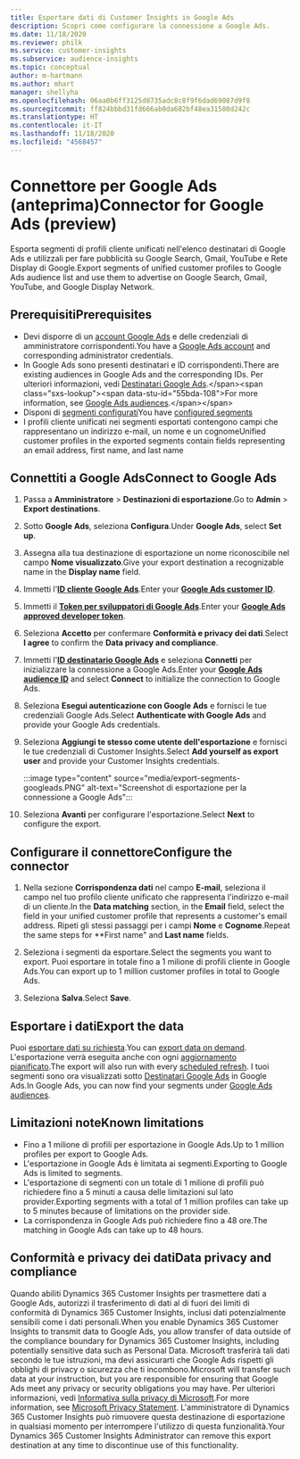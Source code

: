 ```yaml
---
title: Esportare dati di Customer Insights in Google Ads
description: Scopri come configurare la connessione a Google Ads.
ms.date: 11/18/2020
ms.reviewer: philk
ms.service: customer-insights
ms.subservice: audience-insights
ms.topic: conceptual
author: m-hartmann
ms.author: mhart
manager: shellyha
ms.openlocfilehash: 06aa0b6ff3125d8735adc8c8f9f6dad69087d9f8
ms.sourcegitcommit: ff824bbbd31fd666ab0da682bf48ea31580d242c
ms.translationtype: HT
ms.contentlocale: it-IT
ms.lasthandoff: 11/18/2020
ms.locfileid: "4568457"
---
```

# <a name="connector-for-google-ads-preview"></a><span data-ttu-id="55bda-103">Connettore per Google Ads (anteprima)</span><span class="sxs-lookup"><span data-stu-id="55bda-103">Connector for Google Ads (preview)</span></span>

<span data-ttu-id="55bda-104">Esporta segmenti di profili cliente unificati nell'elenco destinatari di Google Ads e utilizzali per fare pubblicità su Google Search, Gmail, YouTube e Rete Display di Google.</span><span class="sxs-lookup"><span data-stu-id="55bda-104">Export segments of unified customer profiles to Google Ads audience list and use them to advertise on Google Search, Gmail, YouTube, and Google Display Network.</span></span> 

## <a name="prerequisites"></a><span data-ttu-id="55bda-105">Prerequisiti</span><span class="sxs-lookup"><span data-stu-id="55bda-105">Prerequisites</span></span>

-   <span data-ttu-id="55bda-106">Devi disporre di un [account Google Ads](https://ads.google.com/) e delle credenziali di amministratore corrispondenti.</span><span class="sxs-lookup"><span data-stu-id="55bda-106">You have a [Google Ads account](https://ads.google.com/) and corresponding administrator credentials.</span></span>
-   <span data-ttu-id="55bda-107">In Google Ads sono presenti destinatari e ID corrispondenti.</span><span class="sxs-lookup"><span data-stu-id="55bda-107">There are existing audiences in Google Ads and the corresponding IDs.</span></span> <span data-ttu-id="55bda-108">Per ulteriori informazioni, vedi [Destinatari Google Ads](https://support.google.com/google-ads/answer/7558048?hl=en#:~:text=Audience%20lists%20is%20a%20section,Display%20Network%20through%20remarketing%20campaigns.).</span><span class="sxs-lookup"><span data-stu-id="55bda-108">For more information, see [Google Ads audiences](https://support.google.com/google-ads/answer/7558048?hl=en#:~:text=Audience%20lists%20is%20a%20section,Display%20Network%20through%20remarketing%20campaigns.).</span></span>
-   <span data-ttu-id="55bda-109">Disponi di [segmenti configurati](segments.md)</span><span class="sxs-lookup"><span data-stu-id="55bda-109">You have [configured segments](segments.md)</span></span>
-   <span data-ttu-id="55bda-110">I profili cliente unificati nei segmenti esportati contengono campi che rappresentano un indirizzo e-mail, un nome e un cognome</span><span class="sxs-lookup"><span data-stu-id="55bda-110">Unified customer profiles in the exported segments contain fields representing an email address, first name, and last name</span></span>

## <a name="connect-to-google-ads"></a><span data-ttu-id="55bda-111">Connettiti a Google Ads</span><span class="sxs-lookup"><span data-stu-id="55bda-111">Connect to Google Ads</span></span>

1. <span data-ttu-id="55bda-112">Passa a **Amministratore** > **Destinazioni di esportazione**.</span><span class="sxs-lookup"><span data-stu-id="55bda-112">Go to **Admin** > **Export destinations**.</span></span>

1. <span data-ttu-id="55bda-113">Sotto **Google Ads**, seleziona **Configura**.</span><span class="sxs-lookup"><span data-stu-id="55bda-113">Under **Google Ads**, select **Set up**.</span></span>

1. <span data-ttu-id="55bda-114">Assegna alla tua destinazione di esportazione un nome riconoscibile nel campo **Nome visualizzato**.</span><span class="sxs-lookup"><span data-stu-id="55bda-114">Give your export destination a recognizable name in the **Display name** field.</span></span>

1. <span data-ttu-id="55bda-115">Immetti l'**[ID cliente Google Ads](https://support.google.com/google-ads/answer/1704344)**.</span><span class="sxs-lookup"><span data-stu-id="55bda-115">Enter your **[Google Ads customer ID](https://support.google.com/google-ads/answer/1704344)**.</span></span>

1. <span data-ttu-id="55bda-116">Immetti il **[Token per sviluppatori di Google Ads](https://developers.google.com/google-ads/api/docs/first-call/dev-token)**.</span><span class="sxs-lookup"><span data-stu-id="55bda-116">Enter your **[Google Ads approved developer token](https://developers.google.com/google-ads/api/docs/first-call/dev-token)**.</span></span>

1. <span data-ttu-id="55bda-117">Seleziona **Accetto** per confermare **Conformità e privacy dei dati**.</span><span class="sxs-lookup"><span data-stu-id="55bda-117">Select **I agree** to confirm the **Data privacy and compliance**.</span></span>

1. <span data-ttu-id="55bda-118">Immetti l'**[ID destinatario Google Ads](https://support.google.com/google-ads/answer/7558048?hl=en#:~:text=Audience%20lists%20is%20a%20section,Display%20Network%20through%20remarketing%20campaigns.)** e seleziona **Connetti** per inizializzare la connessione a Google Ads.</span><span class="sxs-lookup"><span data-stu-id="55bda-118">Enter your **[Google Ads audience ID](https://support.google.com/google-ads/answer/7558048?hl=en#:~:text=Audience%20lists%20is%20a%20section,Display%20Network%20through%20remarketing%20campaigns.)** and select **Connect** to initialize the connection to Google Ads.</span></span>

1. <span data-ttu-id="55bda-119">Seleziona **Esegui autenticazione con Google Ads** e fornisci le tue credenziali Google Ads.</span><span class="sxs-lookup"><span data-stu-id="55bda-119">Select **Authenticate with Google Ads** and provide your Google Ads credentials.</span></span>

1. <span data-ttu-id="55bda-120">Seleziona **Aggiungi te stesso come utente dell'esportazione** e fornisci le tue credenziali di Customer Insights.</span><span class="sxs-lookup"><span data-stu-id="55bda-120">Select **Add yourself as export user** and provide your Customer Insights credentials.</span></span>

   :::image type="content" source="media/export-segments-googleads.PNG" alt-text="Screenshot di esportazione per la connessione a Google Ads":::

1. <span data-ttu-id="55bda-122">Seleziona **Avanti** per configurare l'esportazione.</span><span class="sxs-lookup"><span data-stu-id="55bda-122">Select **Next** to configure the export.</span></span>

## <a name="configure-the-connector"></a><span data-ttu-id="55bda-123">Configurare il connettore</span><span class="sxs-lookup"><span data-stu-id="55bda-123">Configure the connector</span></span>

1. <span data-ttu-id="55bda-124">Nella sezione **Corrispondenza dati** nel campo **E-mail**, seleziona il campo nel tuo profilo cliente unificato che rappresenta l'indirizzo e-mail di un cliente.</span><span class="sxs-lookup"><span data-stu-id="55bda-124">In the **Data matching** section, in the **Email** field, select the field in your unified customer profile that represents a customer's email address.</span></span> <span data-ttu-id="55bda-125">Ripeti gli stessi passaggi per i campi **Nome** e **Cognome**.</span><span class="sxs-lookup"><span data-stu-id="55bda-125">Repeat the same steps for \*\*First name" and **Last name** fields.</span></span>

1. <span data-ttu-id="55bda-126">Seleziona i segmenti da esportare.</span><span class="sxs-lookup"><span data-stu-id="55bda-126">Select the segments you want to export.</span></span> <span data-ttu-id="55bda-127">Puoi esportare in totale fino a 1 milione di profili cliente in Google Ads.</span><span class="sxs-lookup"><span data-stu-id="55bda-127">You can export up to 1 million customer profiles in total to Google Ads.</span></span>

1. <span data-ttu-id="55bda-128">Seleziona **Salva**.</span><span class="sxs-lookup"><span data-stu-id="55bda-128">Select **Save**.</span></span>

## <a name="export-the-data"></a><span data-ttu-id="55bda-129">Esportare i dati</span><span class="sxs-lookup"><span data-stu-id="55bda-129">Export the data</span></span>

<span data-ttu-id="55bda-130">Puoi [esportare dati su richiesta](export-destinations.md).</span><span class="sxs-lookup"><span data-stu-id="55bda-130">You can [export data on demand](export-destinations.md).</span></span> <span data-ttu-id="55bda-131">L'esportazione verrà eseguita anche con ogni [aggiornamento pianificato](system.md#schedule-tab).</span><span class="sxs-lookup"><span data-stu-id="55bda-131">The export will also run with every [scheduled refresh](system.md#schedule-tab).</span></span> <span data-ttu-id="55bda-132">I tuoi segmenti sono ora visualizzati sotto [Destinatari Google Ads](https://support.google.com/google-ads/answer/7558048?hl=en/) in Google Ads.</span><span class="sxs-lookup"><span data-stu-id="55bda-132">In Google Ads, you can now find your segments under [Google Ads audiences](https://support.google.com/google-ads/answer/7558048?hl=en/).</span></span>

## <a name="known-limitations"></a><span data-ttu-id="55bda-133">Limitazioni note</span><span class="sxs-lookup"><span data-stu-id="55bda-133">Known limitations</span></span>

- <span data-ttu-id="55bda-134">Fino a 1 milione di profili per esportazione in Google Ads.</span><span class="sxs-lookup"><span data-stu-id="55bda-134">Up to 1 million profiles per export to Google Ads.</span></span>
- <span data-ttu-id="55bda-135">L'esportazione in Google Ads è limitata ai segmenti.</span><span class="sxs-lookup"><span data-stu-id="55bda-135">Exporting to Google Ads is limited to segments.</span></span>
- <span data-ttu-id="55bda-136">L'esportazione di segmenti con un totale di 1 milione di profili può richiedere fino a 5 minuti a causa delle limitazioni sul lato provider.</span><span class="sxs-lookup"><span data-stu-id="55bda-136">Exporting segments with a total of 1 million profiles can take up to 5 minutes because of limitations on the provider side.</span></span> 
- <span data-ttu-id="55bda-137">La corrispondenza in Google Ads può richiedere fino a 48 ore.</span><span class="sxs-lookup"><span data-stu-id="55bda-137">The matching in Google Ads can take up to 48 hours.</span></span>

## <a name="data-privacy-and-compliance"></a><span data-ttu-id="55bda-138">Conformità e privacy dei dati</span><span class="sxs-lookup"><span data-stu-id="55bda-138">Data privacy and compliance</span></span>

<span data-ttu-id="55bda-139">Quando abiliti Dynamics 365 Customer Insights per trasmettere dati a Google Ads, autorizzi il trasferimento di dati al di fuori dei limiti di conformità di Dynamics 365 Customer Insights, inclusi dati potenzialmente sensibili come i dati personali.</span><span class="sxs-lookup"><span data-stu-id="55bda-139">When you enable Dynamics 365 Customer Insights to transmit data to Google Ads, you allow transfer of data outside of the compliance boundary for Dynamics 365 Customer Insights, including potentially sensitive data such as Personal Data.</span></span> <span data-ttu-id="55bda-140">Microsoft trasferirà tali dati secondo le tue istruzioni, ma devi assicurarti che Google Ads rispetti gli obblighi di privacy o sicurezza che ti incombono.</span><span class="sxs-lookup"><span data-stu-id="55bda-140">Microsoft will transfer such data at your instruction, but you are responsible for ensuring that Google Ads meet any privacy or security obligations you may have.</span></span> <span data-ttu-id="55bda-141">Per ulteriori informazioni, vedi [Informativa sulla privacy di Microsoft](https://go.microsoft.com/fwlink/?linkid=396732).</span><span class="sxs-lookup"><span data-stu-id="55bda-141">For more information, see [Microsoft Privacy Statement](https://go.microsoft.com/fwlink/?linkid=396732).</span></span>
<span data-ttu-id="55bda-142">L'amministratore di Dynamics 365 Customer Insights può rimuovere questa destinazione di esportazione in qualsiasi momento per interrompere l'utilizzo di questa funzionalità.</span><span class="sxs-lookup"><span data-stu-id="55bda-142">Your Dynamics 365 Customer Insights Administrator can remove this export destination at any time to discontinue use of this functionality.</span></span>
